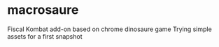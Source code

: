 # macrosaure
Fiscal Kombat add-on based on chrome dinosaure game
Trying simple assets for a first snapshot
